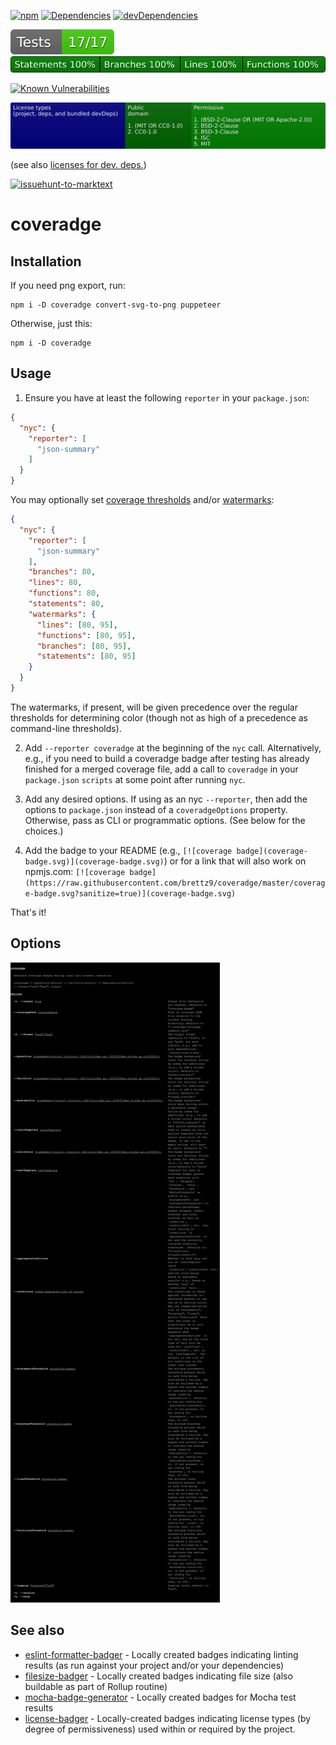 [![npm](https://img.shields.io/npm/v/coveradge.svg)](https://www.npmjs.com/package/coveradge)
[![Dependencies](https://img.shields.io/david/brettz9/coveradge.svg)](https://david-dm.org/brettz9/coveradge)
[![devDependencies](https://img.shields.io/david/dev/brettz9/coveradge.svg)](https://david-dm.org/brettz9/coveradge?type=dev)

[![testing badge](https://raw.githubusercontent.com/brettz9/coveradge/master/badges/tests-badge.svg?sanitize=true)](badges/tests-badge.svg)
[![coverage badge](https://raw.githubusercontent.com/brettz9/coveradge/master/badges/coverage-badge.svg?sanitize=true)](badges/coverage-badge.svg)

[![Known Vulnerabilities](https://snyk.io/test/github/brettz9/coveradge/badge.svg)](https://snyk.io/test/github/brettz9/coveradge)

<!--[![License](https://img.shields.io/npm/l/coveradge.svg)](LICENSE-MIT.txt)-->
[![Licenses badge](https://raw.githubusercontent.com/brettz9/coveradge/master/badges/licenses-badge.svg?sanitize=true)](badges/licenses-badge.svg)

(see also [licenses for dev. deps.](https://raw.githubusercontent.com/brettz9/coveradge/master/badges/licenses-badge-dev.svg?sanitize=true))

[![issuehunt-to-marktext](https://issuehunt.io/static/embed/issuehunt-button-v1.svg)](https://issuehunt.io/r/brettz9/coveradge)

# coveradge

## Installation

If you need png export, run:

```
npm i -D coveradge convert-svg-to-png puppeteer
```

Otherwise, just this:

```
npm i -D coveradge
```

## Usage

1. Ensure you have at least the following `reporter` in your `package.json`:

```json
{
  "nyc": {
    "reporter": [
      "json-summary"
    ]
  }
}
```

You may optionally set [coverage thresholds](https://github.com/istanbuljs/nyc#coverage-thresholds) and/or [watermarks](https://github.com/istanbuljs/nyc#high-and-low-watermarks):

```json
{
  "nyc": {
    "reporter": [
      "json-summary"
    ],
    "branches": 80,
    "lines": 80,
    "functions": 80,
    "statements": 80,
    "watermarks": {
      "lines": [80, 95],
      "functions": [80, 95],
      "branches": [80, 95],
      "statements": [80, 95]
    }
  }
}
```

The watermarks, if present, will be given precedence over the regular
thresholds for determining color (though not as high of a precedence as
command-line thresholds).

2. Add `--reporter coveradge` at the beginning of the `nyc` call.
Alternatively, e.g., if you need to build a coveradge badge after testing has
already finished for a merged coverage file, add a call to `coveradge` in your
`package.json` `scripts` at some point after running `nyc`.

3. Add any desired options. If using as an nyc `--reporter`, then add the
options to `package.json` instead of a `coveradgeOptions` property. Otherwise,
pass as CLI or programmatic options. (See below for the choices.)

4. Add the badge to your README (e.g.,
`[![coverage badge](coverage-badge.svg)](coverage-badge.svg)`)
or for a link that will also work on npmjs.com:
`[![coverage badge](https://raw.githubusercontent.com/brettz9/coveradge/master/coverage-badge.svg?sanitize=true)](coverage-badge.svg)`

That's it!

## Options

[![CLI instructions](cli.svg)](cli.svg)

## See also

- [eslint-formatter-badger](https://github.com/brettz9/eslint-formatter-badger) -
    Locally created badges indicating linting results (as run against your
    project and/or your dependencies)
- [filesize-badger](https://github.com/brettz9/filesize-badger) - Locally
    created badges indicating file size (also buildable as part of Rollup
    routine)
- [mocha-badge-generator](https://github.com/ianpogi5/mocha-badge-generator) -
    Locally created badges for Mocha test results
- [license-badger](https://github.com/brettz9/license-badger) - Locally-created
    badges indicating license types (by degree of permissiveness) used
    within or required by the project.
